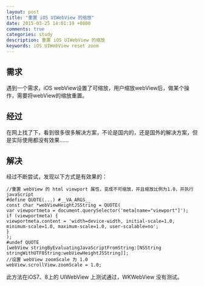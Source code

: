 ```yaml
---
layout: post
title: "重置 iOS UIWebView 的缩放"
date: 2015-03-25 14:01:19 +0800
comments: true
categories: study
description: 重置 iOS UIWebView 的缩放
keywords: iOS UIWebView reset zoom
---
```


## 需求
遇到一个需求，iOS webView设置了可缩放，用户缩放webView后，做某个操作，需要将webView的缩放重置。

## 经过
在网上找了下，看到很多很多解决方案，不论是国内的，还是国外的解决方案，但是实际使用都没有效果……


## 解决
经过不断尝试，发现以下方式是有效果的：

```objc
//重置 webView 的 html viewport 属性，变成不可缩放，并且缩放比例为1.0，并执行javaScript
#define QUOTE(...) #__VA_ARGS__
const char *webViewHeightJSString = QUOTE(
var viewportmeta = document.querySelector('meta[name="viewport"]');
if (viewportmeta) {
viewportmeta.content = 'width=device-width, initial-scale=1.0, 		minimum-scale=1.0, maximum-scale=1.0, user-scalable=no';
}
);
#undef QUOTE
[webView stringByEvaluatingJavaScriptFromString:[NSString stringWithUTF8String:webViewHeightJSString]];
//设置 webView zoomScale 为 1.0
webView.scrollView.zoomScale = 1.0;
```

此方法在iOS7、8上的 UIWebView 上测试通过，WKWebView 没有测试。


